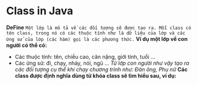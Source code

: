 # Class in Java
**DeFine**
```Một lớp là mô tả về các đối tượng sẽ được tạo ra. Mỗi class có tên class, trong nó có các thuộc tính như là dữ liệu của lớp và các ứng sử của lớp (các hàm) gọi là các phương thức.```
**Ví dụ một lớp về con người có thể có:**
- Các thuộc tính: tên, chiều cao, cân nặng, giới tính, tuổi ...
- Các ứng sử: đi, chạy, nhảy, nói, ngủ ...
	*Từ lớp con người như vậy tạo ra các đối tượng cụ thể khi chạy chương trình như: Đàn ông, Phụ nữ*
**Các class được định nghĩa dùng từ khóa class sẽ tìm hiểu sau, ví dụ:**
